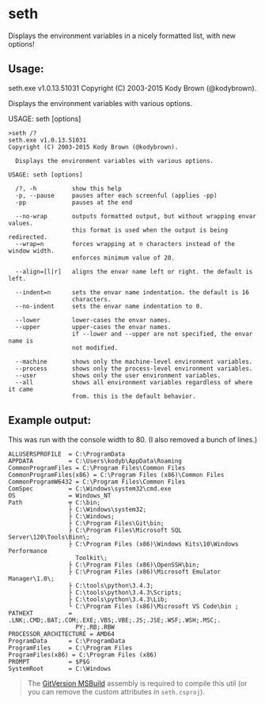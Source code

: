 seth
====

Displays the environment variables in a nicely formatted list, with new options!

Usage:
------

seth.exe v1.0.13.51031
Copyright (C) 2003-2015 Kody Brown (@kodybrown).

  Displays the environment variables with various options.

USAGE: seth [options]

    >seth /?
    seth.exe v1.0.13.51031
    Copyright (C) 2003-2015 Kody Brown (@kodybrown).

      Displays the environment variables with various options.

    USAGE: seth [options]

      /?, -h          show this help
      -p, --pause     pauses after each screenful (applies -pp)
      -pp             pauses at the end

      --no-wrap       outputs formatted output, but without wrapping envar values.
                      this format is used when the output is being redirected.
      --wrap=n        forces wrapping at n characters instead of the window width.
                      enforces minimum value of 20.

      --align=[l|r]   aligns the envar name left or right. the default is left.

      --indent=n      sets the envar name indentation. the default is 16
                      characters.
      --no-indent     sets the envar name indentation to 0.

      --lower         lower-cases the envar names.
      --upper         upper-cases the envar names.
                      if --lower and --upper are not specified, the envar name is
                      not modified.

      --machine       shows only the machine-level environment variables.
      --process       shows only the process-level environment variables.
      --user          shows only the user environment variables.
      --all           shows all environment variables regardless of where it came
                      from. this is the default behavior.


Example output:
---------------

This was run with the console width to 80. (I also removed a bunch of lines.)

    ALLUSERSPROFILE  = C:\ProgramData
    APPDATA          = C:\Users\kodyb\AppData\Roaming
    CommonProgramFiles = C:\Program Files\Common Files
    CommonProgramFiles(x86) = C:\Program Files (x86)\Common Files
    CommonProgramW6432 = C:\Program Files\Common Files
    ComSpec          = C:\Windows\system32\cmd.exe
    OS               = Windows_NT
    Path             ╤ C:\bin;
                     ├ C:\Windows\system32;
                     ├ C:\Windows;
                     ├ C:\Program Files\Git\bin;
                     ├ C:\Program Files\Microsoft SQL Server\120\Tools\Binn\;
                     ├ C:\Program Files (x86)\Windows Kits\10\Windows Performance
                       Toolkit\;
                     ├ C:\Program Files (x86)\OpenSSH\bin;
                     ├ C:\Program Files (x86)\Microsoft Emulator Manager\1.0\;
                     ├ C:\tools\python\3.4.3;
                     ├ C:\tools\python\3.4.3\Scripts;
                     ├ C:\tools\python\3.4.3\Lib;
                     └ C:\Program Files (x86)\Microsoft VS Code\bin ;
    PATHEXT          = .LNK;.CMD;.BAT;.COM;.EXE;.VBS;.VBE;.JS;.JSE;.WSF;.WSH;.MSC;.
                       PY;.RB;.RBW
    PROCESSOR_ARCHITECTURE = AMD64
    ProgramData      = C:\ProgramData
    ProgramFiles     = C:\Program Files
    ProgramFiles(x86) = C:\Program Files (x86)
    PROMPT           = $P$G
    SystemRoot       = C:\Windows


> The [GitVersion MSBuild](https://github.com/kodybrown/GitVersion) assembly is required to compile this util (or you can remove the custom attributes in `seth.csproj`).

